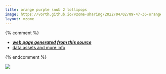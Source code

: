 ```yaml
---
title: orange purple snub 2 lollipops
image: https://vorth.github.io/vzome-sharing/2022/04/02/09-47-36-orange-purple-snub-2-lollipops/orange-purple-snub-2-lollipops.png
layout: vzome
---
```


{% comment %}
 - [***web page generated from this source***][post]
 - [data assets and more info][github]

[post]: <https://vorth.github.io/vzome-sharing/2022/04/02/orange-purple-snub-2-lollipops-09-47-36.html>
[github]: <https://github.com/vorth/vzome-sharing/tree/main/2022/04/02/09-47-36-orange-purple-snub-2-lollipops/>
{% endcomment %}

<vzome-viewer style="width: 100%; height: 65vh;"
       src="https://vorth.github.io/vzome-sharing/2022/04/02/09-47-36-orange-purple-snub-2-lollipops/orange-purple-snub-2-lollipops.vZome" >
  <img src="https://vorth.github.io/vzome-sharing/2022/04/02/09-47-36-orange-purple-snub-2-lollipops/orange-purple-snub-2-lollipops.png" />
</vzome-viewer>